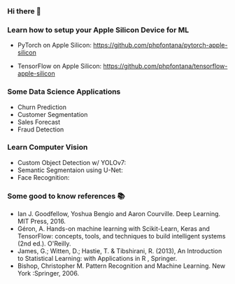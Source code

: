 ### Hi there 👋


### Learn how to setup your Apple Silicon Device for ML 

- PyTorch on Apple Silicon: https://github.com/phpfontana/pytorch-apple-silicon 

- TensorFlow on Apple Silicon: https://github.com/phpfontana/tensorflow-apple-silicon 

### Some Data Science Applications
- Churn Prediction
- Customer Segmentation
- Sales Forecast
- Fraud Detection

### Learn Computer Vision
- Custom Object Detection w/ YOLOv7:
- Semantic Segmentaion using U-Net:
- Face Recognition:

### Some good to know references 📚
- Ian J. Goodfellow, Yoshua Bengio and Aaron Courville. Deep Learning. MIT Press, 2016.
- Géron, A. Hands-on machine learning with Scikit-Learn, Keras and TensorFlow: concepts, tools, and techniques to build intelligent systems (2nd ed.). O'Reilly.
- James, G.; Witten, D.; Hastie, T. & Tibshirani, R. (2013), An Introduction to Statistical Learning: with Applications in R , Springer.
- Bishop, Christopher M. Pattern Recognition and Machine Learning. New York :Springer, 2006.
